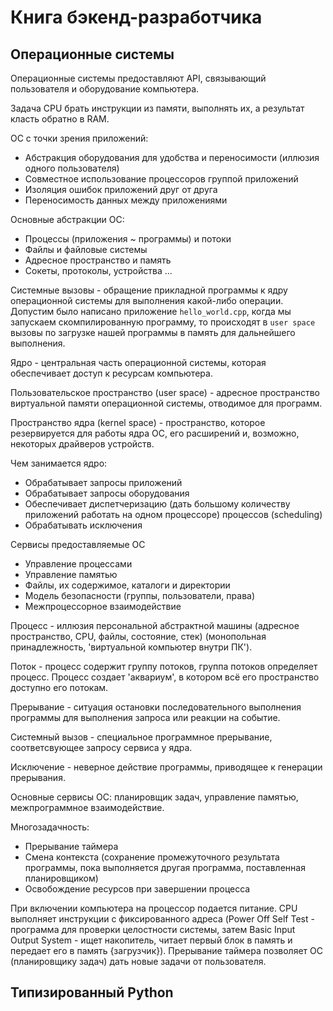 # Книга бэкенд-разработчика

## Операционные системы

Операционные системы предоставляют API, связывающий
пользователя и оборудование компьютера.

Задача CPU брать инструкции из памяти, выполнять их,
а результат класть обратно в RAM.

ОС с точки зрения приложений:
- Абстракция оборудования для удобства и переносимости 
(иллюзия одного пользователя)
- Совместное использование процессоров группой приложений
- Изоляция ошибок приложений друг от друга
- Переносимость данных между приложениями

Основные абстракции ОС:
- Процессы (приложения ~ программы) и потоки
- Файлы и файловые системы
- Адресное пространство и память
- Сокеты, протоколы, устройства ...

Системные вызовы - обращение прикладной программы к ядру
операционной системы для выполнения какой-либо операции.
Допустим было написано приложение `hello_world.cpp`,
когда мы запускаем скомпилированную программу, то происходят
в `user space` вызовы по загрузке нашей программы в память для
дальнейшего выполнения.

Ядро - центральная часть операционной системы, которая
обеспечивает доступ к ресурсам компьютера.

Пользовательское пространство (user space) - адресное пространство
виртуальной памяти операционной системы, отводимое
для программ.

Пространство ядра (kernel space) - пространство, которое
резервируется для работы ядра ОС, его расширений и, возможно,
некоторых драйверов устройств.

Чем занимается ядро:
- Обрабатывает запросы приложений
- Обрабатывает запросы оборудования
- Обеспечивает диспетчеризацию (дать большому количеству
приложений работать на одном процессоре) процессов (scheduling)
- Обрабатывать исключения

Сервисы предоставляемые ОС
- Управление процессами
- Управление памятью
- Файлы, их содержимое, каталоги и директории
- Модель безопасности (группы, пользователи, права)
- Межпроцессорное взаимодействие

Процесс - иллюзия персональной абстрактной машины (адресное
пространство, CPU, файлы, состояние, стек) (монопольная
принадлежность, 'виртуальной компьютер внутри ПК').

Поток - процесс содержит группу потоков, группа потоков
определяет процесс. Процесс создает 'аквариум', в котором
всё его пространство доступно его потокам.

Прерывание - ситуация остановки последовательного выполнения
программы для выполнения запроса или реакции на событие.

Системный вызов - специальное программное прерывание,
соответсвующее запросу сервиса у ядра.

Исключение - неверное действие программы, приводящее к
генерации прерывания.

Основные сервисы ОС: планировщик задач, управление памятью,
межпрограммное взаимодействие.

Многозадачность:
- Прерывание таймера
- Смена контекста (сохранение промежуточного результата
программы, пока выполняется другая программа, поставленная
планировщиком)
- Освобождение ресурсов при завершении процесса

При включении компьютера на процессор подается питание.
CPU выполняет инструкции с фиксированного адреса 
(Power Off Self Test - программа для проверки целостности
системы, затем Basic Input Output System - ищет накопитель,
читает первый блок в память и передает его в память 
{загрузчик}). Прерывание таймера позволяет ОС (планировщику
задач) дать новые задачи от пользователя.

## Типизированный Python 

